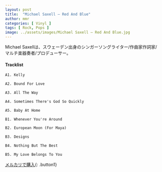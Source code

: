 ```yaml
---
layout: post
title:  "Michael Saxell – Red And Blue"
author: mmr
categories: [ Vinyl ]
tags: [ Rock, Pops ]
image: ../assets/images/Michael Saxell – Red And Blue.jpg
---
```


Michael Saxellは、スウェーデン出身のシンガーソングライター/作曲家作詞家/マルチ楽器奏者/プロデューサー。

#### Tracklist
```md
A1. Kelly

A2. Bound For Love

A3. All The Way

A4. Sometimes There's God So Quickly

A5. Baby At Home

B1. Whenever You're Around

B2. European Moon (For Maya)

B3. Designs

B4. Nothing But The Best

B5. My Love Belongs To You
```

[メルカリで購入](https://jp.mercari.com/item/m62004854005){: .button1}

